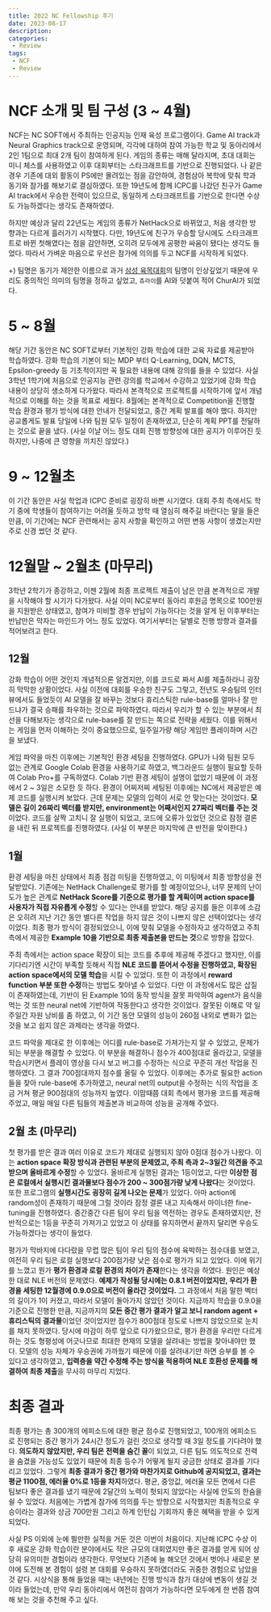 ```yaml
---
title: 2022 NC Fellowship 후기
date: 2023-08-17
description:
categories:
 - Review
tags:
 - NCF
 - Review
---
```

# NCF 소개 및 팀 구성 (3 ~ 4월)
NCF는 NC SOFT에서 주최하는 인공지능 인재 육성 프로그램이다. Game AI track과 Neural Graphics track으로 운영되며, 각각에 대하여 참여 가능한 학교 및 동아리에서 2인 1팀으로 최대 2개 팀이 참여하게 된다. 게임의 종류는 매해 달라지며, 초대 대회는 미니 체스를 사용하였고 이후 대회부터는 스타크래프트를 기반으로 진행되었다. 나 같은 경우 기존에 대외 활동이 PS에만 몰려있는 점을 감안하여, 경험삼아 복학에 맞춰 학과 동기와 참가를 해보기로 결심하였다. 또한 19년도에 함께 ICPC를 나갔던 친구가 Game AI track에서 우승한 전력이 있으므로, 동일하게 스타크래프트를 기반으로 한다면 수상도 가능하겠다는 생각도 존재하였다.   

하지만 예상과 달리 22년도는 게임의 종류가 NetHack으로 바뀌었고, 처음 생각한 방향과는 다르게 흘러가기 시작했다. 다만, 19년도에 친구가 우승할 당시에도 스타크래프트로 바뀐 첫해였다는 점을 감안하면, 오히려 모두에게 공평한 싸움이 됐다는 생각도 들었다. 따라서 가벼운 마음으로 우선은 참가에 의의를 두고 NCF를 시작하게 되었다.   

+) 팀명은 동기가 제안한 이름으로 과거 [삼성 육목대회](https://news.samsungsemiconductor.com/kr/%EC%82%BC%EC%84%B1%EC%A0%84%EC%9E%90-ds%EB%B6%80%EB%AC%B8%EC%9D%98-%EB%AA%A8%EB%93%A0-%EA%B2%83-%EC%86%8C%ED%94%84%ED%8A%B8%EC%9B%A8%EC%96%B4-%EC%84%A4%EB%AA%85%ED%9A%8C%ED%85%8C%ED%81%AC/)의 팀명이 인상깊었기 때문에 우리도 중의적인 의미의 팀명을 정하고 싶었고, `츄라이`를 AI와 덧붙여 적어 ChurAI가 되었다.

# 5 ~ 8월
해당 기간 동안은 NC SOFT로부터 기본적인 강화 학습에 대한 교육 자료를 제공받아 학습하였다. 강화 학습의 기본이 되는 MDP 부터 Q-Learning, DQN, MCTS, Epsilon-greedy 등 기초적이지만 꼭 필요한 내용에 대해 강의를 들을 수 있었다. 사실 3학년 1학기에 처음으로 인공지능 관련 강의를 학교에서 수강하고 있었기에 강화 학습 내용이 상당히 생소하게 다가왔다. 따라서 본격적으로 프로젝트를 시작하기에 앞서 개념적으로 이해를 하는 것을 목표로 세웠다. 8월에는 본격적으로 Competition을 진행할 학습 환경과 평가 방식에 대한 안내가 전달되었고, 중간 계획 발표를 해야 했다. 하지만 공교롭게도 발표 당일에 나와 팀원 모두 일정이 존재하였고, 단순히 계획 PPT를 전달하는 것으로 끝을 냈다. (사실 이날 어느 정도 대회 진행 방향성에 대한 공지가 이루어진 듯하지만, 나중에 큰 영향을 끼치진 않았다.)   


# 9 ~ 12월초
이 기간 동안은 사실 학업과 ICPC 준비로 굉장히 바쁜 시기였다. 대회 주최 측에서도 학기 중에 학생들이 참여하기는 어려울 듯하고 방학 때 열심히 해주길 바란다는 말을 들은 만큼, 이 기간에는 NCF 관련해서는 공지 사항을 확인하고 어떤 변동 사항이 생겼는지만 주로 신경 썼던 것 같다.   


# 12월말 ~ 2월초 (마무리)
3학년 2학기가 종강하고, 이젠 2월에 최종 프로젝트 제출이 남은 만큼 본격적으로 개발을 시작해야 할 시기가 다가왔다. 사실 이미 NC로부터 동아리 후원금 명목으로 100만원을 지원받은 상태였고, 참여가 미비할 경우 반납이 가능하다는 것을 알게 된 이후부터는 반납만은 막자는 마인드가 어느 정도 있었다. 여기서부터는 달별로 진행 방향과 결과를 적어보려고 한다.   
## 12월
강화 학습이 어떤 것인지 개념적으론 알겠지만, 이를 코드로 짜서 AI를 제출하라니 굉장히 막막한 상황이었다. 사실 이전에 대회를 우승한 친구도 그렇고, 전년도 우승팀의 인터뷰에서도 들었듯이 AI 모델을 잘 바꾸는 것보다 휴리스틱한 rule-base를 얼마나 잘 만드냐가 결국 승패를 좌우하는 것으로 파악하였다. 따라서 우리가 할 수 있는 부분에서 최선을 다해보자는 생각으로 rule-base를 잘 만드는 쪽으로 전략을 세웠다. 이를 위해서는 게임을 먼저 이해하는 것이 중요했으므로, 일주일가량 해당 게임만 플레이하며 시간을 보냈다.   

게임 파악을 마친 이후에는 기본적인 환경 세팅을 진행하였다. GPU가 나와 팀원 모두 없는 관계로 Google Colab 환경을 사용하기로 하였고, 백그라운드 실행이 필요할 듯하여 Colab Pro+를 구독하였다. Colab 기반 환경 세팅이 설명이 없었기 때문에 이 과정에서 2 ~ 3일은 소모한 듯 하다. 환경이 어찌저찌 세팅된 이후에는 NC에서 제공받은 예제 코드를 실행시켜 보았다. 근데 문제는 모델의 입력이 서로 안 맞는다는 것이었다. **모델은 길이 26짜리 벡터를 받지만, environment는 어째서인지 27짜리 벡터를 주는 것**이었다. 코드를 살짝 고치니 잘 실행이 되었고, 코드에 오류가 있었던 것으로 잠정 결론을 내린 뒤 프로젝트를 진행하였다. (사실 이 부분은 마지막에 큰 반전을 맞이한다.)   

## 1월
환경 세팅을 마친 상태에서 최종 점검 미팅을 진행하였고, 이 미팅에서 최종 방향성을 전달받았다. 기존에는 NetHack Challenge로 평가를 할 예정이었으나, 너무 문제의 난이도가 높은 관계로 **NetHack Score를 기준으로 평가를 할 계획이며 action space를 사용자가 직접 자유롭게 수정**할 수 있다는 안내를 받았다. 해당 공지를 들은 이후에 소감은 오히려 지난 기간 동안 별다른 작업을 하지 않은 것이 나쁘지 않은 선택이었다는 생각이었다. 최종 평가 방식이 결정되었으니, 이에 맞춰 모델을 수정하자고 생각하였고 주최 측에서 제공한 **Example 10을 기반으로 최종 제출본을 만드는 것**으로 방향을 잡았다.   

주최 측에서는 action space 확장이 되는 코드를 추후에 제공해 주겠다고 했지만, 이를 기다리기엔 시간이 부족할 듯해서 직접 **NLE 코드를 뜯어서 수정을 진행하였고, 확장된 action space에서의 모델 학습**을 시킬 수 있었다. 또한 이 과정에서 **reward function 부분 또한 수정**하는 방법도 찾아낼 수 있었다. 다만 이 과정에서도 많은 삽질이 존재하였는데, 기반이 된 Example 10의 동작 방식을 잘못 파악하여 agent가 음식을 먹는 것 또한 neural net에 기반하여 작동한다고 생각한 것이었다. 잘못된 이해로 약 일주일간 자원 낭비를 좀 하였고, 이 기간 동안 모델의 성능이 260점 내외로 변화가 없는 것을 보고 쉽지 않은 과제라는 생각을 하였다.   

코드 파악을 제대로 한 이후에는 어디를 rule-base로 가져가는지 알 수 있었고, 문제가 되는 부분을 해결할 수 있었다. 이 부분을 해결하니 점수가 400점대로 올라갔고, 모델을 학습시키면서 플레이 영상을 다시 보고 버그를 수정하는 식으로 꾸준히 개선 작업을 진행하였다. 그 결과 700점대까지 점수를 올릴 수 있었다. 이후에는 추가로 필요한 action들을 찾아 rule-base에 추가하였고, neural net의 output을 수정하는 식의 작업을 조금 거쳐 평균 900점대의 성능까지 높였다. 이맘때쯤 대회 측에서 평가용 코드를 제공해 주었고, 매일 매일 다른 팀들의 제출본과 비교하여 성능을 공개해 주었다.   

## 2월 초 (마무리)
첫 평가를 받은 결과 여러 이유로 코드가 제대로 실행되지 않아 0점대 점수가 나왔다. 이는 **action space 확장 방식과 관련된 부분의 문제였고, 주최 측과 2~3일간 의견을 주고받으며 올바르게 수정**할 수 있었다. 올바르게 실행된 결과는 1등이었고, 다만 **이상한 점은 로컬에서 실행시킨 결과물보다 점수가 200 ~ 300점가량 낮게 나왔다**는 것이었다. 또한 프로그램의 **실행시간도 굉장히 길게 나오는 문제**가 있었다. 아마 action에 random성이 존재하기 때문에 그럴 것이라 잠정 결론 내고 지속해서 마이너한 fine-tuning을 진행하였다. 중간중간 다른 팀이 우리 팀을 역전하는 경우도 존재하였지만, 전반적으로는 1등을 꾸준히 가져가고 있었고 이 상태를 유지하면서 끝까지 달리면 우승도 가능하겠다는 생각이 들었다.   

평가가 막바지에 다다랐을 무렵 많은 팀이 우리 팀의 점수에 육박하는 점수대를 보였고, 여전히 우리 팀은 로컬 실행보다 200점가량 낮은 점수로 평가가 되고 있었다. 이에 위기를 느꼈고 뭔가 **평가 환경과 로컬 환경의 차이가 존재**한다는 생각을 하였다. 원인은 예상한 대로 NLE 버전의 문제였다. **예제가 작성될 당시에는 0.8.1 버전이었지만, 우리가 환경을 세팅한 12월경에 0.9.0으로 버전이 올라간 것이었다.** 그 과정에서 처음 말한 벡터의 길이가 1이 커졌고, 따라서 모델이 돌아가지 않았던 것이다. 지금까지 학습을 0.9.0을 기준으로 진행한 만큼, 지금까지의 **모든 중간 평가 결과가 알고 보니 random agent + 휴리스틱의 결과물**이었던 것이었지만 점수가 800점대 정도로 나쁘지 않았으므로 눈치를 채지 못하였다. 당시에 마감이 하루 앞으로 다가왔으므로, 평가 환경을 우리만 다르게 하는 것도 형평성에 어긋나므로 최대한 현재의 모델을 살려내는 방법을 찾아내야만 했다. 모델의 성능 자체가 우승권에 가까웠기 때문에 이를 살려내기만 하면 승부를 볼 수 있다고 생각하였고, **입력층을 약간 수정해 주는 방식을 적용하여 NLE 호환성 문제를 해결하여 최종 제출**을 무사히 마무리 지었다.   


# 최종 결과
최종 평가는 총 300개의 에피소드에 대한 평균 점수로 진행되었고, 100개의 에피소드로 진행되는 중간 평가가 24시간 정도가 걸린 것으로 생각할 때 3일 정도를 기다려야 했다. **의도하지 않았지만, 우리 팀은 전력을 숨긴 꼴**이 되었고, 다른 팀도 의도적으로 전력을 숨겼을 가능성도 있었기 때문에 최종 등수가 어떻게 될지 궁금한 상태로 결과를 기다리고 있었다. 그렇게 **최종 결과가 중간 평가와 마찬가지로 Github에 공지되었고, 결과는 평균 1100점, 에러율 0%로 1등을 차지**하였다. 평균, 중앙값, 에러율 모든 면에서 다른 팀보다 좋은 결과를 냈기 때문에 2달간의 노력이 헛되지 않았다는 사실에 안도의 한숨을 쉴 수 있었다. 처음에는 가볍게 참가에 의의를 두는 방향으로 시작했지만 최종적으로 우승이라는 결과와 상금 700만원 그리고 하계 인턴십 기회까지 좋은 혜택을 받을 수 있게 되었다.   

사실 PS 이외에 눈에 띌만한 실적을 거둔 것은 이번이 처음이다. 지난해 ICPC 수상 이후 새로운 강화 학습이란 분야에서도 작은 규모의 대회였지만 좋은 결과를 얻게 되어 상당히 유의미한 경험이라 생각한다. 무엇보다 기존에 늘 해오던 것에서 벗어나 새로운 분야에 도전해 본 경험이 설령 본 대회를 우승하지 못하였더라도 귀중한 경험으로 남았을 것 같다. 시상식을 통해 들었을 때는 내년에는 진행 방식과 참가 대상에 변동이 생길 것이라 들었는데, 만약 우리 동아리에서 여전히 참여가 가능하다면 모두에게 한 번쯤 참여해 보는 것을 추천해 주고 싶다.   